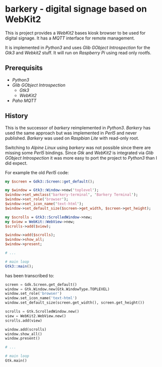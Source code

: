 # barkery - digital signage based on WebKit2

This is project provides a *WebKit2* bases kiosk browser to be used for digital signage. It has a *MQTT* interface for remote management.

It is implemented in *Python3* and uses *Glib GObject Introspection* for the *Gtk3* and *Webkit2* stuff. It will run on *Raspberry Pi* using read only rootfs.

## Prerequisits

- *Python3*
- *Glib GObject Introspection*
  - *Gtk3*
  - *WebKit2*
- *Paho MQTT*

## History

This is the successor of *barkery* reimplemented in *Python3*. *Barkery* has used the same approach but was implemented in *Perl5* and never published. *Barkery* was used on *Raspbian Lite* with read-only root.

Switching to *Alpine Linux* using *barkery* was not possible since there are missing some *Perl5* bindings. Since *Gtk* and *WebKit2* is integrated via *Glib GObject Introspection* it was more easy to port the project to *Python3* than I did expect.

For example the old *Perl5* code:

```perl
my $screen = Gdk3::Screen::get_default();

my $window = Gtk3::Window->new('toplevel');
$window->set_wmclass('barkery-terminal', 'Barkery Terminal');
$window->set_role('browser');
$window->set_icon_name('text-html');
$window->set_default_size($screen->get_width, $screen->get_height);

my $scrolls = Gtk3::ScrolledWindow->new;
my $view = WebKit::WebView->new;
$scrolls->add($view);

$window->add($scrolls);
$window->show_all;
$window->present;

# ...

# main loop
Gtk3::main();
```

has been transcribed to:

```python
screen = Gdk.Screen.get_default()
window = Gtk.Window.new(Gtk.WindowType.TOPLEVEL)
window.set_role('browser')
window.set_icon_name('text-html')
window.set_default_size(screen.get_width(), screen.get_height())

scrolls = Gtk.ScrolledWindow.new()
view = WebKit2.WebView.new()
scrolls.add(view)

window.add(scrolls)
window.show_all()
window.present()

# ...

# main loop
Gtk.main()
```
